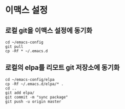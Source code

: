 # 이맥스 설정

## 로컬 git을 이맥스 설정에 동기화
```
cd ~/emacs-config
git pull
cp -Rf * ~/.emacs.d
```

## 로컬의 elpa를 리모트 git 저장소에 동기화
```
cd ~/emacs-config/elpa
cp -Rf ~/.emacs.d/elpa/* .
cd ..
git add elpa/
git commit -m "sync package"
git push -u origin master
```

